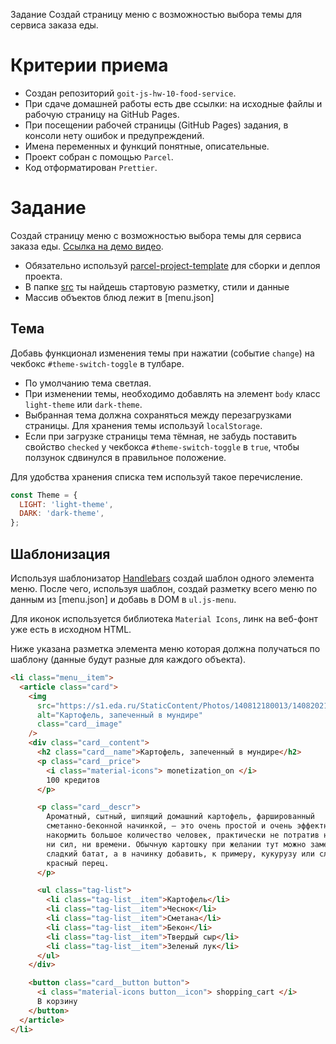 Задание Создай страницу меню с возможностью выбора темы для сервиса заказа еды.

# Критерии приема

- Создан репозиторий `goit-js-hw-10-food-service`.
- При сдаче домашней работы есть две ссылки: на исходные файлы и рабочую
  страницу на GitHub Pages.
- При посещении рабочей страницы (GitHub Pages) задания, в консоли нету ошибок и
  предупреждений.
- Имена переменных и функций понятные, описательные.
- Проект собран с помощью `Parcel`.
- Код отформатирован `Prettier`.

# Задание

Создай страницу меню с возможностью выбора темы для сервиса заказа еды.
[Ссылка на демо видео](https://take.ms/RxIlv).

- Обязательно используй
  [parcel-project-template](https://github.com/goitacademy/parcel-project-template)
  для сборки и деплоя проекта.
- В папке [src](./src) ты найдешь стартовую разметку, стили и данные
- Массив объектов блюд лежит в [menu.json]

## Тема

Добавь функционал изменения темы при нажатии (событие `change`) на чекбокс
`#theme-switch-toggle` в тулбаре.

- По умолчанию тема светлая.
- При изменении темы, необходимо добавлять на элемент `body` класс `light-theme`
  или `dark-theme`.
- Выбранная тема должна сохраняться между перезагрузками страницы. Для хранения
  темы используй `localStorage`.
- Если при загрузке страницы тема тёмная, не забудь поставить свойство `checked`
  у чекбокса `#theme-switch-toggle` в `true`, чтобы ползунок сдвинулся в
  правильное положение.

Для удобства хранения списка тем используй такое перечисление.

```js
const Theme = {
  LIGHT: 'light-theme',
  DARK: 'dark-theme',
};
```

## Шаблонизация

Используя шаблонизатор [Handlebars](https://handlebarsjs.com/) создай шаблон
одного элемента меню. После чего, используя шаблон, создай разметку всего меню
по данным из [menu.json] и добавь в DOM в `ul.js-menu`.

Для иконок используется библиотека `Material Icons`, линк на веб-фонт уже есть в
исходном HTML.

Ниже указана разметка элемента меню которая должна получаться по шаблону (данные
будут разные для каждого объекта).

```html
<li class="menu__item">
  <article class="card">
    <img
      src="https://s1.eda.ru/StaticContent/Photos/140812180013/140820212258/p_O.jpg"
      alt="Картофель, запеченный в мундире"
      class="card__image"
    />
    <div class="card__content">
      <h2 class="card__name">Картофель, запеченный в мундире</h2>
      <p class="card__price">
        <i class="material-icons"> monetization_on </i>
        100 кредитов
      </p>

      <p class="card__descr">
        Ароматный, сытный, шипящий домашний картофель, фаршированный
        сметанно-беконной начинкой, — это очень простой и очень эффектный способ
        накормить большое количество человек, практически не потратив на готовку
        ни сил, ни времени. Обычную картошку при желании тут можно заменить на
        сладкий батат, а в начинку добавить, к примеру, кукурузу или сладкий
        красный перец.
      </p>

      <ul class="tag-list">
        <li class="tag-list__item">Картофель</li>
        <li class="tag-list__item">Чеснок</li>
        <li class="tag-list__item">Сметана</li>
        <li class="tag-list__item">Бекон</li>
        <li class="tag-list__item">Твердый сыр</li>
        <li class="tag-list__item">Зеленый лук</li>
      </ul>
    </div>

    <button class="card__button button">
      <i class="material-icons button__icon"> shopping_cart </i>
      В корзину
    </button>
  </article>
</li>
```
